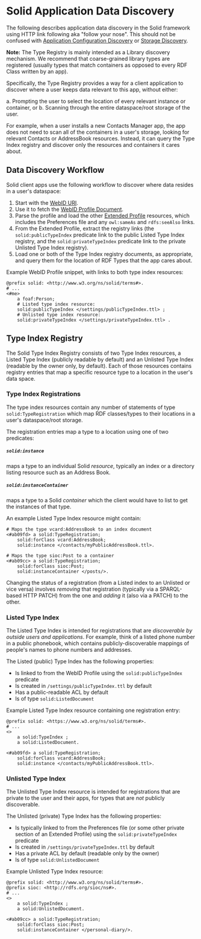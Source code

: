 # Solid Application Data Discovery

The following describes application data discovery in the Solid framework
using HTTP link following aka "follow your nose". This should not be
confused with [Application Configuration
Discovery](https://github.com/solid/solid/tree/master/proposals/app-discovery.md)
or [Storage
Discovery](https://github.com/solid/solid-spec/blob/master/solid-webid-profiles.md#storage-discovery).

**Note:** The Type Registry is mainly intended as a Library discovery mechanism.
We recommend that coarse-grained library types are registered (usually types
that match containers as opposed to every RDF Class written by an app).

Specifically, the Type Registry provides a way for a client application to
discover where a user keeps data relevant to this app, without either:

a. Prompting the user to select the location of every relevant instance or
  container, or
b. Scanning through the entire dataspace/root storage of the user.

For example, when a user installs a new Contacts Manager app, the app does not
need to scan all of the containers in a user's storage, looking for relevant
Contacts or AddressBook resources. Instead, it can query the Type Index registry
and discover only the resources and containers it cares about.

## Data Discovery Workflow

Solid client apps use the following workflow to discover where data resides in
a user's dataspace:

1. Start with the [WebID URI](https://github.com/solid/solid-spec#identity).
2. Use it to fetch the [WebID Profile
  Document](https://github.com/solid/solid-spec#profiles).
3. Parse the profile and load the other [Extended
  Profile](https://github.com/solid/solid-spec/blob/master/solid-webid-profiles.md#extended-profile)
  resources, which includes the Preferences file and any `owl:sameAs` and
  `rdfs:seeAlso` links.
4. From the Extended Profile, extract the registry links
  (the `solid:publicTypeIndex` predicate link to the public Listed Type Index
  registry, and the `solid:privateTypeIndex` predicate link to the private
  Unlisted Type Index registry).
5. Load one or both of the Type Index registry documents, as appropriate, and
  query them for the location of RDF Types that the app cares about.

Example WebID Profile snippet, with links to both type index resources:

```ttl
@prefix solid: <http://www.w3.org/ns/solid/terms#>.
# ...
<#me>
    a foaf:Person;
    # Listed type index resource:
    solid:publicTypeIndex </settings/publicTypeIndex.ttl> ;  
    # Unlisted type index resource:
    solid:privateTypeIndex </settings/privateTypeIndex.ttl> .
```

## Type Index Registry

The Solid Type Index Registry consists of two Type Index resources, a
Listed Type Index (publicly readable by default) and an Unlisted Type Index
(readable by the owner only, by default). Each of those resources
contains registry entries that map a specific resource type to a location in
the user's data space.

### Type Index Registrations

The type index resources contain any number of statements of type
`solid:TypeRegistration` which map RDF classes/types to their locations in a
user's dataspace/root storage.

The registration entries map a type to a location using one of two predicates:

##### `solid:instance`
maps a type to an individual Solid *resource*, typically an index or a directory listing resource such as an Address Book.

##### `solid:instanceContainer`
maps a type to a Solid *container* which the client would have to list to get
the instances of that type.

An example Listed Type Index resource might contain:

```ttl
# Maps the type vcard:AddressBook to an index document
<#ab09fd> a solid:TypeRegistration;
    solid:forClass vcard:AddressBook;
    solid:instance </contacts/myPublicAddressBook.ttl>.

# Maps the type sioc:Post to a container
<#ab09cc> a solid:TypeRegistration;
    solid:forClass sioc:Post;
    solid:instanceContainer </posts/>.
```

Changing the status of a registration (from a Listed index to an Unlisted or
vice versa) involves *removing* that registration (typically via a SPARQL-based
HTTP PATCH) from the one and *adding* it (also via a PATCH) to the other.

### Listed Type Index

The Listed Type Index is intended for registrations that are *discoverable by
outside users and applications*. For example, think of a listed phone number in
a public phonebook, which contains publicly-discoverable mappings of people's
names to phone numbers and addresses.

The Listed (public) Type Index has the following properties:

* Is linked to from the WebID Profile using the `solid:publicTypeIndex`
  predicate
* Is created in `/settings/publicTypeIndex.ttl` by default
* Has a public-readable ACL by default
* Is of type `solid:ListedDocument`

Example Listed Type Index resource containing one registration entry:

```ttl
@prefix solid: <https://www.w3.org/ns/solid/terms#>.
# ...
<>
    a solid:TypeIndex ;
    a solid:ListedDocument.

<#ab09fd> a solid:TypeRegistration;
    solid:forClass vcard:AddressBook;
    solid:instance </contacts/myPublicAddressBook.ttl>.
```

### Unlisted Type Index

The Unlisted Type Index resource is intended for registrations that are private
to the user and their apps, for types that are *not* publicly discoverable.

The Unlisted (private) Type Index has the following properties:

* Is typically linked to from the Preferences file (or some other private
  section of an Extended Profile) using the `solid:privateTypeIndex` predicate
* Is created in `/settings/privateTypeIndex.ttl` by default
* Has a private ACL by default (readable only by the owner)
* Is of type `solid:UnlistedDocument`

Example Unlisted Type Index resource:

```ttl
@prefix solid: <http://www.w3.org/ns/solid/terms#>.
@prefix sioc: <http://rdfs.org/sioc/ns#>.
# ...
<>
    a solid:TypeIndex ;
    a solid:UnlistedDocument.

<#ab09cc> a solid:TypeRegistration;
    solid:forClass sioc:Post;
    solid:instanceContainer </personal-diary/>.
```
